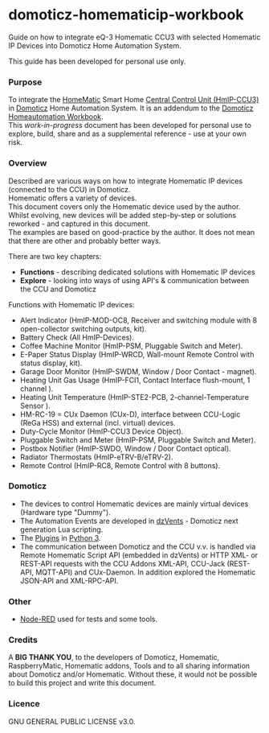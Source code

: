 # domoticz-homematicip-workbook
Guide on how to integrate eQ-3 Homematic CCU3 with selected Homematic IP Devices into Domoticz Home Automation System. 

This guide has been developed for personal use only.

### Purpose
To integrate the [HomeMatic](https://www.homematic.com) Smart Home [Central Control Unit (HmIP-CCU3)](https://www.eq-3.com/products/homematic/detail/smart-home-central-control-unit-ccu3.html) in [Domoticz](https://www.domoticz.com/) Home Automation System.
It is an addendum to the [Domoticz Homeautomation Workbook](https://github.com/rwbl/domoticz-homeautomation-workbook).  
This *work-in-progress* document has been developed for personal use to explore, build, share and as a supplemental reference - use at your own risk.

### Overview
Described are various ways on how to integrate Homematic IP devices (connected to the CCU) in Domoticz.  
Homematic offers a variety of devices.  
This document covers only the Homematic device used by the author.  
Whilst evolving, new devices will be added step-by-step or solutions reworked - and captured in this document.  
The examples are based on good-practice by the author. It does not mean that there are other and probably better ways.

There are two key chapters:
* **Functions** - describing dedicated solutions with Homematic IP devices
* **Explore** - looking into ways of using API's & communication between the CCU and Domoticz

Functions with Homematic IP devices:

* Alert Indicator (HmIP-MOD-OC8, Receiver and switching module with 8 open-collector switching outputs, kit).
* Battery Check (All HmIP-Devices).
* Coffee Machine Monitor (HmIP-PSM, Pluggable Switch and Meter).
* E-Paper Status Display (HmIP-WRCD, Wall-mount Remote Control with status display, kit).
* Garage Door Monitor (HmIP-SWDM, Window / Door Contact - magnet).
* Heating Unit Gas Usage (HmIP-FCI1, Contact Interface flush-mount, 1 channel ).
* Heating Unit Temperature (HmIP-STE2-PCB, 2-channel-Temperature Sensor ).
* HM-RC-19 = CUx Daemon (CUx-D), interface between CCU-Logic (ReGa HSS) and external (incl. virtual) devices.
* Duty-Cycle Monitor (HmIP-CCU3 Device Object).
* Pluggable Switch and Meter (HmIP-PSM, Pluggable Switch and Meter).
* Postbox Notifier (HmIP-SWDO, Window / Door Contact optical).
* Radiator Thermostats (HmIP-eTRV-B/eTRV-2).
* Remote Control (HmIP-RC8, Remote Control with 8 buttons).

### Domoticz
* The devices to control Homematic devices are mainly virtual devices (Hardware type "Dummy").
* The Automation Events are developed in [dzVents](https://www.domoticz.com/wiki/DzVents:_next_generation_Lua_scripting) - Domoticz next generation Lua scripting.
* The [Plugins](https://www.domoticz.com/wiki/Developing_a_Python_plugin) in [Python 3](https://www.python.org/).
* The communication between Domoticz and the CCU v.v. is handled via Remote Homematic Script API (embedded in dzVents) or HTTP XML- or REST-API requests with the CCU Addons XML-API, CCU-Jack (REST-API, MQTT-API) and CUx-Daemon. In addition explored the Homematic JSON-API and XML-RPC-API.

### Other
* [Node-RED](https://nodered.org/) used for tests and some tools.

### Credits
A **BIG THANK YOU**, to the developers of Domoticz, Homematic, RaspberryMatic, Homematic addons, Tools and to all sharing information about Domoticz and/or Homematic.
Without these, it would not be possible to build this project and write this document.

### Licence
GNU GENERAL PUBLIC LICENSE v3.0.
